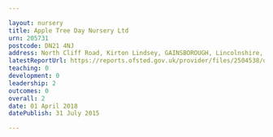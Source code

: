 ```yaml
---

layout: nursery
title: Apple Tree Day Nursery Ltd
urn: 205731
postcode: DN21 4NJ
address: North Cliff Road, Kirton Lindsey, GAINSBOROUGH, Lincolnshire, DN21 4NJ
latestReportUrl: https://reports.ofsted.gov.uk/provider/files/2504538/urn/205731.pdf
teaching: 0
development: 0
leadership: 2
outcomes: 0
overall: 2
date: 01 April 2018 
datePublish: 31 July 2015

---
```

